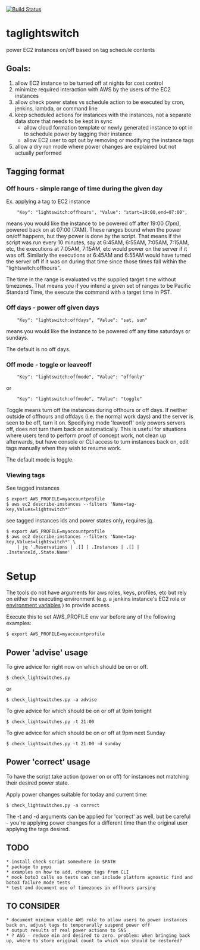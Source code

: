 [![Build Status](https://travis-ci.org/bbacker/taglightswitch.svg?branch=master)](https://travis-ci.org/bbacker/taglightswitch)

# taglightswitch

power EC2 instances on/off based on tag schedule contents

## Goals:

1. allow EC2 instance to be turned off at nights for cost control
1. minimize required interaction with AWS by the users of the EC2 instances
1. allow check power states vs schedule action to be executed by cron, jenkins, lambda, or command line
1. keep scheduled actions for instances with the instances, not a separate data store that needs to be kept in sync
    - allow cloud formation template or newly generated instance to opt in to schedule power by tagging their instance
    - allow EC2 user to opt out by removing or modifying the instance tags
1. allow a dry run mode where power changes are explained but not actually performed

## Tagging format 

### Off hours - simple range of time during the given day

Ex. applying a tag to EC2 instance

        "Key": "lightswitch:offhours", "Value": "start=19:00,end=07:00",

means you would like the instance to be powered off after 19:00 (7pm), powered back on at 07:00 (7AM).
These ranges bound when the power on/off happens, but they power is done by
the script. That means if the script was run every 10 minutes, say at 6:45AM, 6:55AM, 7:05AM,
7:15AM, etc, the executions at 7:05AM, 7:15AM, etc would power on the server if it was off.
Similarly the executions at 6:45AM and 6:55AM would have turned the server off if it
was on during that time since those times fall within the "lightswitch:offhours".

The time in the range is evaluated vs the supplied target time without timezones.
That means you if you intend a given set of ranges to be Pacific Standard Time,
the execute the command with a target time in PST.

### Off days - power off given days

        "Key": "lightswitch:offdays", "Value": "sat, sun"

means you would like the instance to be powered off any time saturdays or sundays.

The default is no off days.

### Off mode - toggle or leaveoff

        "Key": "lightswitch:offmode", "Value": "offonly"

or

        "Key": "lightswitch:offmode", "Value": "toggle"

Toggle means turn off the instances during offhours or off days. If neither outside of
offhours and offdays (i.e. the normal work days) and the server is seen to be off,
turn it on.  Specifying mode 'leaveoff' only powers servers off, does not
turn them back on automatically. This is useful for situations where users tend
to perform proof of concept work, not clean up afterwards, but have console or CLI access
to turn instances back on, edit tags manually when they wish to resume work.

The default mode is toggle.

### Viewing tags

See tagged instances

    $ export AWS_PROFILE=myaccountprofile
    $ aws ec2 describe-instances --filters 'Name=tag-key,Values=lightswitch*'

see tagged instances ids and power states only, requires [jq](https://stedolan.github.io/jq/tutorial/).

    $ export AWS_PROFILE=myaccountprofile
    $ aws ec2 describe-instances --filters 'Name=tag-key,Values=lightswitch*' \
        | jq '.Reservations | .[] | .Instances | .[] | .InstanceId,.State.Name'

# Setup

 The tools do not have arguments for aws roles, keys, profiles, etc but rely on either the
executing environment (e.g. a jenkins instance's EC2 role or 
[environment variables](http://boto3.readthedocs.io/en/latest/guide/configuration.html#environment-variables)
) to provide access. 

Execute this to set AWS_PROFILE env var before any of the following examples:

    $ export AWS_PROFILE=myaccountprofile

## Power 'advise' usage

To give advice for right now on which should be on or off.

    $ check_lightswitches.py

or

    $ check_lightswitches.py -a advise

To give advice for which should be on or off at 9pm tonight

    $ check_lightswitches.py -t 21:00

To give advice for which should be on or off at 9pm next Sunday

    $ check_lightswitches.py -t 21:00 -d sunday

## Power 'correct' usage

To have the script take action (power on or off) for instances not matching their desired power state.

Apply power changes suitable for today and current time:

    $ check_lightswitches.py -a correct

The -t and -d arguments can be applied for 'correct' as well, but be careful - you're applying power changes
for a different time than the original user applying the tags desired.

## TODO
    * install check script somewhere in $PATH
    * package to pypi
    * examples on how to add, change tags from CLI
    * mock boto3 calls so tests can can include platform agnostic find and boto3 failure mode tests
    * test and document use of timezones in offhours parsing

## TO CONSIDER
    * document minimum viable AWS role to allow users to power instances back on, adjust tags to temporarally suspend power off
    * output results of real power actions to SNS
    * ? ASG - reduce min and desired to zero. problem: when bringing back up, where to store original count to which min should be restored?

